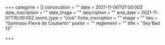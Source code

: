 +++
categorie = []
convocation = ""
date = 2021-11-06T07:00:00Z
date_inscription = ""
date_tirage = ""
description = ""
end_date = 2021-11-07T16:00:00Z
event_type = "club"
fiche_inscription = ""
image = ""
lieu = "Gymnase Pierre de Coubertin"
poster = ""
reglement = ""
title = "Sky'Bad 13"

+++
